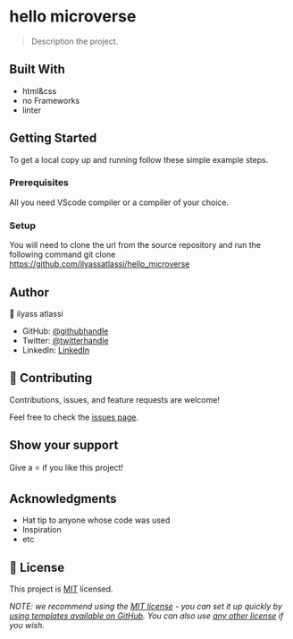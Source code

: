 # hello microverse

> Description the project.


## Built With

- html&css
- no Frameworks
- linter


## Getting Started

To get a local copy up and running follow these simple example steps.

### Prerequisites

All you need VScode compiler or a compiler of your choice.

### Setup

You will need to clone the url from the source repository and run the following command git clone https://github.com/ilyassatlassi/hello_microverse



## Author

👤 ilyass atlassi

- GitHub: [@githubhandle](https://github.com/ilyassatlass)
- Twitter: [@twitterhandle](https://twitter.com/ilyass_atlassi)
- LinkedIn: [LinkedIn](https://www.linkedin.com/in/ilyassatlassi/)



## 🤝 Contributing

Contributions, issues, and feature requests are welcome!

Feel free to check the [issues page](https://github.com/ilyassatlassi/hello_microverse/issues).

## Show your support

Give a ⭐️ if you like this project!

## Acknowledgments

- Hat tip to anyone whose code was used
- Inspiration
- etc

## 📝 License

This project is [MIT](https://github.com/ilyassatlassi/hello_microverse/blob/main/LICENSE.md) licensed.

_NOTE: we recommend using the [MIT license](https://choosealicense.com/licenses/mit/) - you can set it up quickly by [using templates available on GitHub](https://docs.github.com/en/communities/setting-up-your-project-for-healthy-contributions/adding-a-license-to-a-repository). You can also use [any other license](https://choosealicense.com/licenses/) if you wish._